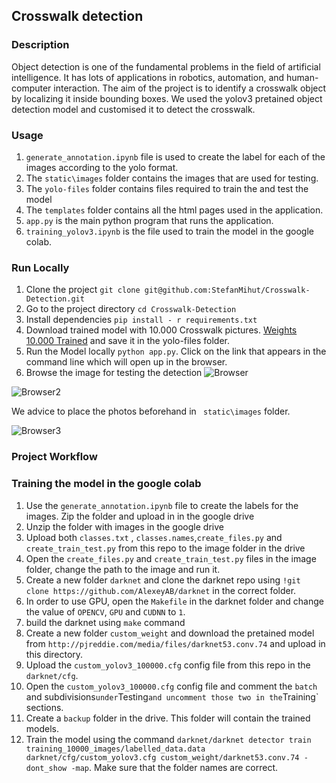 
## Crosswalk detection 

### Description  
Object detection is one of the fundamental problems in the field of artificial intelligence. It has lots of applications in robotics, automation, and human-computer interaction. The aim of the project is to identify a crosswalk object by localizing it inside bounding boxes. We used the yolov3 pretained object detection model and customised it to detect the crosswalk. 

### Usage
1. `generate_annotation.ipynb` file is used to create the label for each of the images according to the yolo format.
2. The `static\images` folder contains the images that are used for testing.
3. The `yolo-files` folder contains files required to train the and test the model
4. The `templates` folder contains all the html pages used in the application.
5. `app.py` is the main python program that runs the application.
6. `training_yolov3.ipynb` is the file used to train the model in the google colab.

### Run Locally  
1. Clone the project  `git clone git@github.com:StefanMihut/Crosswalk-Detection.git`
2. Go to the project directory  `cd Crosswalk-Detection`
3. Install dependencies   `pip install - r requirements.txt`
4. Download trained model with 10.000 Crosswalk pictures.  [Weights 10.000 Trained](https://wetransfer.com/downloads/ef34c320e818294aedd6a5682c831f3920220825075438/8f718f)  and save it in the yolo-files folder.  
5. Run the Model locally `python app.py`.  Click on the link that appears in the command line which will open up in the browser.  
6. Browse the image for testing the detection 
![Browser](https://i.imgur.com/rEnlMcY.png")  

![Browser2](https://i.imgur.com/zfVhRxw.png)  

We advice to place the photos beforehand in ` static\images` folder.    

![Browser3](https://i.imgur.com/ESexIzl.png)  

 
 ### Project Workflow
 
 ### Training the model in the google colab  
1. Use the `generate_annotation.ipynb` file to create the labels for the images. Zip the folder
and upload in in the google drive
2. Unzip the folder with images in the google drive
5. Upload both  `classes.txt` , `classes.names`,`create_files.py` and `create_train_test.py` from this repo to the image folder in the drive
6. Open the `create_files.py` and `create_train_test.py` files in the image folder, change the path to the image and run it.
7. Create a new folder `darknet` and clone the darknet repo using `!git clone https://github.com/AlexeyAB/darknet` in the correct folder.
8. In order to use GPU, open the `Makefile` in the darknet folder and change the value of `OPENCV`, `GPU` and `CUDNN` to `1`.
9. build the darknet using `make` command
10. Create a new folder `custom_weight` and download the pretained model from `http://pjreddie.com/media/files/darknet53.conv.74` and upload in this directory.
11. Upload the `custom_yolov3_100000.cfg` config file from this repo in the `darknet/cfg`.
12. Open the `custom_yolov3_100000.cfg` config file and comment the `batch` and subdivisions` under `Testing`
and uncomment those two in the `Training` sections.
13. Create a `backup` folder in the drive. This folder will contain the trained models.
14. Train the model using the command `darknet/darknet detector train training_10000_images/labelled_data.data darknet/cfg/custom_yolov3.cfg custom_weight/darknet53.conv.74 -dont_show -map`. Make sure that the folder names are correct.

